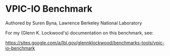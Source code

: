 VPIC-IO Benchmark
================================================================================

Authored by Suren Byna, Lawrence Berkeley National Laboratory

For my (Glenn K. Lockwood's) documentation on this benchmark, see:

https://sites.google.com/a/lbl.gov/glennklockwood/benchmarks-tools/vpic-io-benchmark
